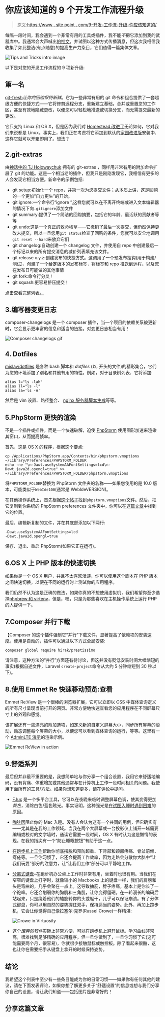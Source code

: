 # 你应该知道的 9 个开发工作流程升级

> 原文:[https://www . site point . com/9-开发-工作流-升级-你应该知道的/](https://www.sitepoint.com/9-development-workflow-upgrades-you-should-know-about/)

每隔一段时间，我会遇到一个非常有用的工具或插件，我不能*不*把它添加到我的武器库中。我通常会大声喊出[的推文](https://twitter.com/bitfalls)，并试图以这种方式传播消息，但这次我相信我收集了如此整洁(有点随意)的提高生产力条目，它们值得一篇集体文章。

![Tips and Tricks intro image](../Images/d98fe8263abfa78ed38282b039683c1f.png)

以下是对您的开发工作流程的 9 项新升级:

## 第一名

[git-fresh](https://github.com/imsky/git-fresh)*让你的回购保持新鲜*。它为一些非常有用的 git 命令和组合提供了一套超级方便的快捷方式——它将修剪远程分支，重新建立基础，合并或重置您的工作区，甚至有效地隐藏更改，以便您可以轻松地推送或切换分支，而无需提交最新的更改。

它只支持 Linux 和 OS X，但是因为我们对 [Homestead 改进了](https://www.sitepoint.com/quick-tip-get-homestead-vagrant-vm-running/)无论如何，它对我们来说都是 Linux。事实上，我们正在考虑将它添加到默认的[家园改进版](https://www.sitepoint.com/quick-tip-get-homestead-vagrant-vm-running/)安装中，这样它就可以开箱即用了。想法？

## 2.git-extras

由[神话中的 TJ Holowaychuk](https://medium.com/@kelas/how-is-tj-holowaychuk-so-insanely-productive-604818b4e9eb#.tk6jsubpk) 拥有的 git-extras ，同样用非常有用的附加命令扩展了 git 的功能。这是一个相当老的插件，但我只是刚刚发现它，我相信有更多的人会发现它相当方便。新命令的示例包括:

*   git setup:初始化一个 repo，并第一次为您提交文件；从本质上讲，这是回购的一个更加“自力更生”的开始。
*   git ignore:一个命令行“ignore ”,这样您就可以在不离开终端或进入文本编辑器的情况下向`.gitignore`添加文件
*   git summary:提供了一个简洁的回购摘要，包括它的年龄、最活跃的贡献者等等
*   git undo:这是一个真正的救命稻草——它撤销了最后一次提交，但仍然保持更改未提交，所以一旦您用`git status`检查了回购的条件，您就可以安全地调用`git reset --hard`来放弃它们
*   git changelog:自动创建一个 changelog 文件，并使用自 repo 中创建最后一个标记以来的所有提交消息的减价列表填充该文件。
*   git release x.y.z:创建发布的快捷方式。这调用了一个预发布挂钩(用于构建/测试)，创建了一个给定版本的发布标签，将标签和 repo 推送到远程，以及您在发布日可能做的其他事情
*   git fork:命令行分叉！
*   git squash:更容易挤压提交！

点击查看完整列表[。](https://github.com/tj/git-extras/blob/master/Commands.md)

## 3.编写器变更日志

composer-changelogs 是一个 composer 插件，当一个项目的依赖关系被更新时，它会显示更丰富的信息和适当的链接。对变更日志相当有用！

![Composer changelogs gif](../Images/a022168b9816eeec9df470bbecbacf2e.png)

## 4\. Dotfiles

[mislav/dotfiles](https://github.com/mislav/dotfiles) 是各种 bash 脚本和 *dotfiles* (以`.`开头的文件)的精彩集合，它们为您的环境添加了别名和其他有用的特性。例如，对于目录树列表，它将添加:

```
alias l="ls -lah"
alias ll="ls -l"
alias la='ls -A' 
```

然后是 vim 设置、路径整合、 [nginx 服务器脚本生成](https://github.com/mislav/dotfiles/blob/master/bin/nginx-dir)等等。

## 5.PhpStorm 更快的渲染

不是一个插件或插件，而是一个快速破解，迫使 [PhpStorm](https://www.sitepoint.com/phpstorm-top-productivity-hacks-shortcuts/) 使用图形加速来渲染其窗口，从而提高帧率。

首先，这是 OS X 的程序，根据这个要点:

```
cp /Applications/PhpStorm.app/Contents/bin/phpstorm.vmoptions ~/Library/Preferences/PHPSTORM_FOLDER
echo -ne "\n-Dawt.useSystemAAFontSettings=lcd\n-Dawt.java2d.opengl=true" >> ~/Library/Preferences/PHPSTORM_FOLDER/phpstorm.vmoptions 
```

将`PHPSTORM_FOLDER`替换为 PhpStorm 文件夹的名称——如果您使用的是 10.0 版本，可能类似于`WebIde100`(通常是 WebIdeVERSION)。

在其他操作系统上，首先根据[这个帖子](https://tldrify.com/ens)找到`phpstorm.vmoptions`文件。然后，把它复制到你系统的 PhpStorm preferences 文件夹中，你可以在[这篇文章](https://www.jetbrains.com/phpstorm/help/directories-used-by-phpstorm-to-store-settings-caches-plugins-and-logs.html)中找到它的位置。

最后，编辑新复制的文件，并在其底部添加以下两行:

```
-Dawt.useSystemAAFontSettings=lcd
-Dawt.java2d.opengl=true 
```

保存、退出、重启 PhpStorm(如果它正在运行)。

## 6.OS X 上 PHP 版本的快速切换

如果你是一个 OS X 用户，并且不太喜欢漫游，你可以使用这个脚本在 PHP 版本之间快速切换，以便在不同的运行时上测试你的应用程序。

我们仍然不认为这是正确的做法，如果你真的不想使用虚拟机，我们希望你至少选择[phpbrew 和 virtenv](https://www.sitepoint.com/use-phpbrew-virtphp/)，但是，嘿，只是为那些喜欢在主机操作系统上运行 PHP 的人提供一下。

## 7.Composer 并行下载

【Composer 的这个插件强制它“并行”下载文件，显著提高了依赖项的安装速度。使用是自动的，插件可以通过以下方式全局安装:

```
composer global require hirak/prestissimo 
```

请注意，这种方法的“并行”方面还有待讨论，但这并没有贬低安装时间大幅缩短的事实(根据自述文件，Laravel `create-project`命令从大约 5 分钟缩短到 30 秒以下)。

## 8.使用 Emmet Re 快速移动预览:查看

Emmet Re:View 是一个很棒的浏览器扩展，它可以立即以 CSS 中媒体查询定义的所有尺寸呈现当前打开的网页。非常方便地快速查看您的应用程序在不同屏幕尺寸上的外观和感觉。

该扩展还有一些漂亮的附加选项，如定义新的自定义屏幕大小，同步所有屏幕的滚动，动态调整每个屏幕的大小，以便您可以看到媒体查询的运行，等等。这里有一个 [AdminLTE 演示](https://almsaeedstudio.com/themes/AdminLTE/index2.html)的渲染示例。

![Emmet ReView in action](../Images/da4222e10d7e8e7d93924cdf9bc8a0df.png)

## 9.舒适系列

最后但并非最不重要的是，我想简单地与你分享一个组合设置，我用它来舒适地编码，没有背痛、体重增加或其他通常与在计算机上工作一段时间相关的问题。我使用下面所有的工具/方法。如果你想知道更多，请在评论中提问。

*   [F.lux](https://justgetflux.com/) 是一个多平台工具，它可以在夜晚来临时调整屏幕色调，使其变得更加*黄色*，消除白色/蓝色眩光。事实证明，这种强光是[在试图入睡时遇到困难](https://prezi.com/rzw6hj6mc3z-/the-affect-of-screens-on-the-secretion-of-melatonin/)的原因。

*   [咖啡因](http://lightheadsw.com/caffeine/)阻止你的 Mac 入睡。没有人会认为这有一个共同的用例，但它确实有——尤其是在我的工作领域。当我在两个大屏幕或一台投影仪上铺开一堵需要编辑或校对的文字墙时，通读它需要一段时间，OS X 有时认为这是懒惰的表现。在我的指尖有一个“防止睡眠按钮”有助于这一点。

*   [在跑步机上工作](https://www.quora.com/Daily-Life/What-are-some-good-habits-to-follow/answer/Bruno-Skvorc)帮助你彻底摆脱和预防超重、下背部和颈部疼痛、骨盆前倾、痔疮等。一旦你习惯了，它还会提高工作效率，因为走路会分散你大脑中“让我们玩耍”部分的注意力，让“让我们工作”部分可以平静地工作。

*   [分离式键盘](http://www.kinesis-ergo.com/shop/freestyle2-for-mac/)–在跑步机办公桌上工作时非常有用，坐着时也很有用。当我们在窄窄的键盘上打字时，就像较小的 Macbooks 上的键盘一样，我们的肩膀和头是弯曲的，几乎会聚在一点上。这导致抽筋，脖子疼痛，基本上是你长了一个驼峰。它还会削弱你的胸肌和三角肌，让你变得僵硬。在一轮漫长的编码后站起来，只是绕着他们的轴旋转你的头或躯干，几乎可以保证崩溃。有了分体式键盘，你可以用自然的姿势握住双手，保持适当的姿势。此外，再加上跑步机，它会让你觉得自己像拉塞尔·克罗(Russel Crowe)一样精湛:

    ![Crowe in Virtuosity](../Images/f670853b65798eb37f7b5fc53948fc1e.png)

*   这个*废弃的软件*实际上非常方便，可以在跑步机上避开鼠标。学习曲线非常高，很难找到足够精确的应用程序，但一旦你做到了，一旦你习惯了它(这可能需要两个月，很容易)，你就很少接触鼠标或触控板。除了看起来很酷，这也让你在需要把手从键盘上拿开的时候保持姿势。

## 结论

我希望这个列表中至少有一些条目能成为你的日常习惯——如果你有任何其他的建议，请在下面发表评论，如果你想了解更多关于“舒适设置”的信息或想与我们分享你自己的设置，请让我们知道——包括图片是非常好的！

## 分享这篇文章